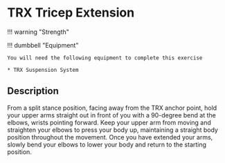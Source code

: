 # TRX Tricep Extension

!!! warning "Strength"

!!! dumbbell "Equipment"

    You will need the following equipment to complete this exercise
    
    * TRX Suspension System

## Description

From a split stance position, facing away from the TRX anchor point, hold your upper arms straight out in front of you with a 90-degree bend at the elbows, wrists pointing forward.  Keep your upper arm from moving and straighten your elbows to press your body up, maintaining a straight body position throughout the movement.  Once you have extended your arms, slowly bend your elbows to lower your body and return to the starting position.  
